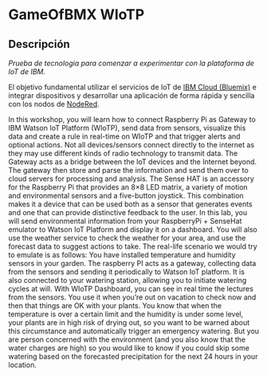 # GameOfBMX WIoTP
## Descripción

*Prueba de tecnologia para comenzar a experimentar con la plataforma de IoT de IBM.* 

El objetivo fundamental utilizar el servicios de IoT de [IBM Cloud (Bluemix)](https://bluemix.net) e integrar dispositivos y  desarrollar una aplicación de forma rápida y sencilla con los nodos de [NodeRed](https://nodered.org/).

In this workshop, you will learn how to connect Raspberry Pi as Gateway to IBM Watson IoT Platform (WIoTP), send data from sensors, visualize this data and create a rule in real-time on WIoTP and that trigger alerts and optional actions.
Not all devices/sensors connect directly to the internet as they may use different kinds of
radio technology to transmit data. The Gateway acts as a bridge between the IoT devices
and the Internet beyond. The gateway then store and parse the information and send them
over to cloud servers for processing and analysis.
The Sense HAT is an accessory for the Raspberry Pi that provides an 8×8 LED matrix, a
variety of motion and environmental sensors and a five-button joystick. This combination
makes it a device that can be used both as a sensor that generates events and one that can
provide distinctive feedback to the user.
In this lab, you will send environmental information from your RaspberryPi + SenseHat
emulator to Watson IoT Platform and display it on a dashboard. You will also use the
weather service to check the weather for your area, and use the forecast data to suggest
actions to take.
The real-life scenario we would try to emulate is as follows:
You have installed temperature and humidity sensors in your garden. The raspberry
PI acts as a gateway, collecting data from the sensors and sending it periodically to Watson
IoT platform. It is also connected to your watering station, allowing you to initiate watering
cycles at will.
With WIoTP Dashboard, you can see in real time the lectures from the sensors. You
use it when you’re out on vacation to check now and then that things are OK with your
plants.
You know that when the temperature is over a certain limit and the humidity is
under some level, your plants are in high risk of drying out, so you want to be warned about
this circumstance and automatically trigger an emergency watering. But you are person
concerned with the environment (and you also know that the water charges are high) so
you would like to know if you could skip some watering based on the forecasted
precipitation for the next 24 hours in your location.
